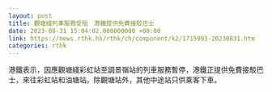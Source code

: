 ```yaml
---
layout: post
title: 觀塘綫列車服務受阻　港鐵提供免費接駁巴士
date: 2023-08-31 15:04:02.000000000 +08:00
link: https://news.rthk.hk/rthk/ch/component/k2/1715993-20230831.htm
categories: rthk
---
```


港鐵表示，因應觀塘綫彩虹站至調景嶺站的列車服務暫停，港鐵正提供免費接駁巴士，來往彩虹站和油塘站。除觀塘站外，其他中途站只供乘客下車。
